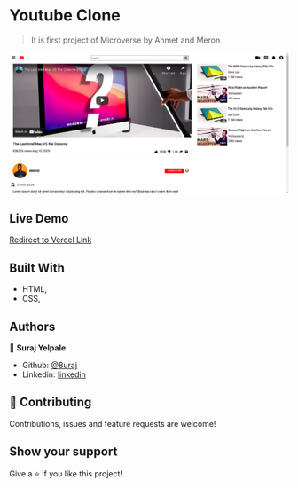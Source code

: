 # Youtube Clone

> It is first project of Microverse by Ahmet and Meron

![screenshot](./screenshot.png)
## Live Demo
[Redirect to Vercel Link](https://youtube-clone-flax-tau.vercel.app/)

## Built With

- HTML,
- CSS,

## Authors

👤 **Suraj Yelpale**

- Github: [@8uraj](https://github.com/8uraj)
- Linkedin: [linkedin](https://linkedin.com/in/suraj-yelpale/)



## 🤝 Contributing

Contributions, issues and feature requests are welcome!

## Show your support

Give a ⭐️ if you like this project!
